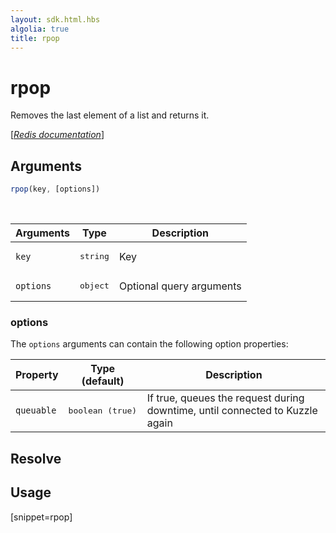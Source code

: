 ```yaml
---
layout: sdk.html.hbs
algolia: true
title: rpop
---
```


# rpop


Removes the last element of a list and returns it.

[[_Redis documentation_]](https://redis.io/commands/rpop)

## Arguments

```js
rpop(key, [options])

```

<br/>

| Arguments    | Type    | Description |
|--------------|---------|-------------|
| `key` | <pre>string</pre> | Key |
| ``options`` | <pre>object</pre> | Optional query arguments |

### options

The `options` arguments can contain the following option properties:

| Property   | Type (default)   | Description                       |
| ---------- | ------- | --------------------------------- |
| `queuable` | <pre>boolean (true)</pre> | If true, queues the request during downtime, until connected to Kuzzle again |

## Resolve

## Usage

[snippet=rpop]
